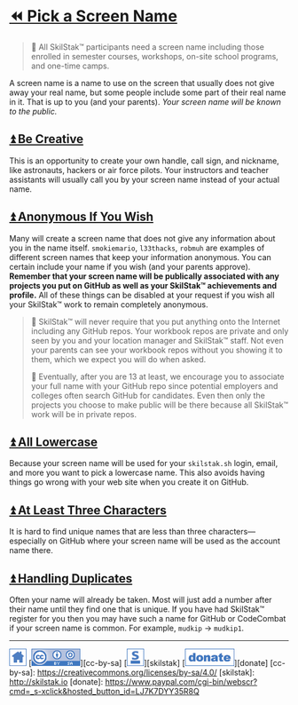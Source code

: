 # [⏪ Pick a Screen Name](/README.md)

> 🍎 All SkilStak™ participants need a screen name including those
> enrolled in semester courses, workshops, on-site school programs,
> and one-time camps.

A screen name is a name to use on the screen that usually does not
give away your real name, but some people include some part of their
real name in it. That is up to you (and your parents). *Your screen
name will be known to the public.*

## [⏫ Be Creative](#)

This is an opportunity to create your own handle, call sign, and
nickname, like astronauts, hackers or air force pilots. Your
instructors and teacher assistants will usually call you by your
screen name instead of your actual name. 

## [⏫ Anonymous If You Wish](#)

Many will create a screen name that does not give any information
about you in the name itself. `smokiemario`, `l33thacks`, `robmuh` are
examples of different screen names that keep your information
anonymous. You can certain include your name if you wish (and your
parents approve). **Remember that your screen name will be publically
associated with any projects you put on GitHub as well as your
SkilStak™ achievements and profile.** All of these things can be
disabled at your request if you wish all your SkilStak™ work to remain
completely anonymous.

> 💬 SkilStak™ will never require that you put anything onto the
> Internet including any GitHub repos. Your workbook repos are private
> and only seen by you and your location manager and SkilStak™ staff.
> Not even your parents can see your workbook repos without you
> showing it to them, which we expect you will do when asked.
>
> 💬 Eventually, after you are 13 at least, we encourage you to
> associate your full name with your GitHub repo since potential
> employers and colleges often search GitHub for candidates. Even then
> only the projects you choose to make public will be there because
> all SkilStak™ work will be in private repos.

## [⏫ All Lowercase](#)

Because your screen name will be used for your `skilstak.sh` login,
email, and more you want to pick a lowercase name. This also avoids
having things go wrong with your web site when you create it on
GitHub.

## [⏫ At Least Three Characters](#)

It is hard to find unique names that are less than three
characters—especially on GitHub where your screen name will be used as
the account name there.

## [⏫ Handling Duplicates](#)

Often your name will already be taken. Most will just add a number
after their name until they find one that is unique. If you have
had SkilStak™ register for you then you may have such a name for
GitHub or CodeCombat if your screen name is common. For example,
`mudkip` -> `mudkip1`.

---
[![home](/assets/home-blue.png)](/README.md)
[![cc-by-sa](/assets/cc-by-sa-blue.png)][cc-by-sa]
[![skilstak](/assets/skilstak-logo-blue.png)][skilstak]
[![donate](/assets/donate-blue.png)][donate]
[cc-by-sa]: https://creativecommons.org/licenses/by-sa/4.0/
[skilstak]: http://skilstak.io
[donate]: https://www.paypal.com/cgi-bin/webscr?cmd=_s-xclick&hosted_button_id=LJ7K7DYY35R8Q


